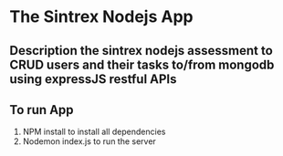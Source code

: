 # The Sintrex Nodejs App

## Description the sintrex nodejs assessment to CRUD users and their tasks to/from mongodb using expressJS restful APIs

## To run App 

1. NPM install to install all dependencies
2. Nodemon index.js to run the server
